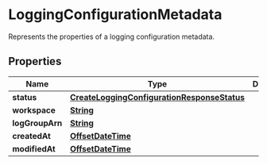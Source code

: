 

# LoggingConfigurationMetadata

Represents the properties of a logging configuration metadata.

## Properties

| Name | Type | Description | Notes |
|------------ | ------------- | ------------- | -------------|
|**status** | [**CreateLoggingConfigurationResponseStatus**](CreateLoggingConfigurationResponseStatus.md) |  |  |
|**workspace** | [**String**](String.md) |  |  |
|**logGroupArn** | [**String**](String.md) |  |  |
|**createdAt** | [**OffsetDateTime**](OffsetDateTime.md) |  |  |
|**modifiedAt** | [**OffsetDateTime**](OffsetDateTime.md) |  |  |



